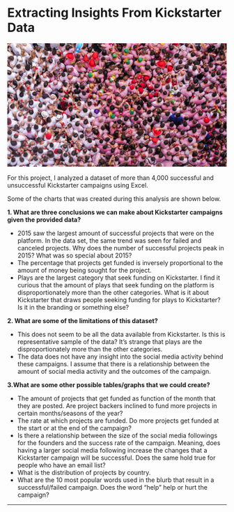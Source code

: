 # Extracting Insights From Kickstarter Data 

![](./images/ethan-weil-307372-unsplash.jpg)

For this project, I analyzed a dataset of more than 4,000 successful and unsuccessful Kickstarter campaigns using Excel.

Some of the charts that was created during this analysis are shown below.

**1.	What are three conclusions we can make about Kickstarter campaigns given the provided data?**
	
* 2015 saw the largest amount of successful projects that were on the platform.  In the data set, the same trend was seen for failed and canceled projects.  Why does the number of successful projects peak in 2015?  What was so special about 2015?
* The percentage that projects get funded is inversely proportional to the amount of money being sought for the project. 
* Plays are the largest category that seek funding on Kickstarter.  I find it curious that the amount of plays that seek funding on the platform is disproportionately more than the other categories.  What is it about Kickstarter that draws people seeking funding for plays to Kickstarter? Is it in the branding or something else?  
	
**2.	What are some of the limitations of this dataset?**

* This does not seem to be all the data available from Kickstarter.  Is this is representative sample of the data?  It’s strange that plays are the disproportionately more than the other categories.
* The data does not have any insight into the social media activity behind these campaigns.  I assume that there is a relationship between the amount of social media activity and the outcomes of the campaign. 

**3.What are some other possible tables/graphs that we could create?**

* The amount of projects that get funded as function of the month that they are posted.  Are project backers inclined to fund more projects in certain months/seasons of the year?
* The rate at which projects are funded.  Do more projects get funded at the start or at the end of the campaign?
* Is there a relationship between the size of the social media followings for the founders and the success rate of the campaign.  Meaning, does having a larger social media following increase the changes that a Kickstarter campaign will be successful.  Does the same hold true for people who have an email list?
* What is the distribution of projects by country. 
* What are the 10 most popular words used in the blurb that result in a successful/failed campaign. Does the word “help” help or hurt the campaign? 

***